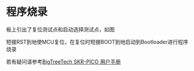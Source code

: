 # 程序烧录

板上引出了复位测试点和启动选择测试点，如图

短接RST到地使MCU复位，在复位时短接BOOT到地启动到Bootloader进行程序烧录

若有疑问请参考[BigTreeTech SKR-PICO 用户手册](https://github.com/bigtreetech/SKR-Pico)
